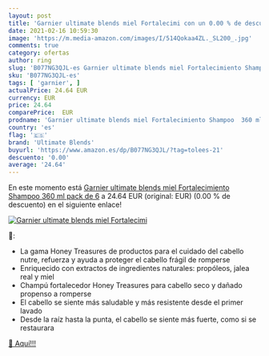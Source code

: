 ```yaml
---
layout: post
title: 'Garnier ultimate blends miel Fortalecimi con un 0.00 % de descuento'
date: 2021-02-16 10:59:30
image: 'https://m.media-amazon.com/images/I/514Qokaa4ZL._SL200_.jpg'
comments: true
category: ofertas
author: ring
slug: 'B077NG3QJL-es Garnier ultimate blends miel Fortalecimiento Shampoo 360...'
sku: 'B077NG3QJL-es'
tags: [ 'garnier', ]
actualPrice: 24.64 EUR
currency: EUR
price: 24.64
comparePrice:  EUR
prodname: 'Garnier ultimate blends miel Fortalecimiento Shampoo  360 ml  pack de 6'
country: 'es'
flag: '🇪🇸'
brand: 'Ultimate Blends'
buyurl: 'https://www.amazon.es/dp/B077NG3QJL/?tag=tolees-21'
descuento: '0.00'
average: '24.64'
---
```


En este momento está [Garnier ultimate blends miel Fortalecimiento Shampoo  360 ml  pack de 6](https://www.amazon.es/dp/B077NG3QJL/?tag=tolees-21) a 24.64 EUR (original:  EUR) (0.00 %  de descuento) en el siguiente enlace!

[![Garnier ultimate blends miel Fortalecimi](https://m.media-amazon.com/images/I/514Qokaa4ZL._SL200_.jpg)](https://www.amazon.es/dp/B077NG3QJL/?tag=tolees-21)

🔎:

- La gama Honey Treasures de productos para el cuidado del cabello nutre, refuerza y ayuda a proteger el cabello frágil de romperse
- Enriquecido con extractos de ingredientes naturales: propóleos, jalea real y miel
- Champú fortalecedor Honey Treasures para cabello seco y dañado propenso a romperse
- El cabello se siente más saludable y más resistente desde el primer lavado
- Desde la raíz hasta la punta, el cabello se siente más fuerte, como si se restaurara

[🛒 Aquí!!!](https://www.amazon.es/dp/B077NG3QJL/?tag=tolees-21)
